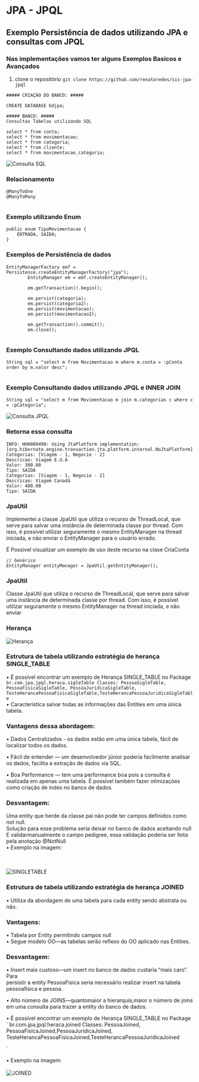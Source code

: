 # JPA - JPQL
## Exemplo Persistência de dados utilizando JPA e consultas com JPQL 
### Nas implementações vamos ter alguns Exemplos Basicos e Avançados

1. clone o repositório `git clone https://github.com/renatoredes/sis-jpa-jpql`

```
##### CRIAÇÃO DO BANCO: #####

CREATE DATABASE bdjpa;

##### BANCO: #####
Consultas Tabelas utilizando SQL

select * from conta;
select * from movimentacao;
select * from categoria;
select * from cliente;
select * from movimentacao_categoria;

```
  ![Consulta SQL](/screenshot/banco.png?raw=true "SQL")
### Relacionamento

```
@ManyToOne
@ManyToMany
 
```
### Exemplo utilizando Enum
```
public enum TipoMovimentacao {
	ENTRADA, SAIDA;
}
```
### Exemplos de Persistência de dados

```
EntityManagerFactory emf = Persistence.createEntityManagerFactory("jpa");
		EntityManager em = emf.createEntityManager();

		em.getTransaction().begin();

		em.persist(categoria);
		em.persist(categoria2);
		em.persist(movimentacao);
		em.persist(movimentacao2);

		em.getTransaction().commit();
		em.close();
  
  ```  
  ### Exemplo Consultando dados utilizando JPQL
    
  ```
 String sql = "select m from Movimentacao m where m.conta = :pConta order by m.valor desc";
    
  ```
 ### Exemplo Consultando dados utilizando JPQL e INNER JOIN
  
  ```
String sql = "select m from Movimentacao m join m.categorias c where c = :pCategoria"; 
 
  ```
![Consulta JPQL](/screenshot/projeto.png?raw=true "Consulta JPQL")

### Retorna essa consulta
```
INFO: HHH000490: Using JtaPlatform implementation: [org.hibernate.engine.transaction.jta.platform.internal.NoJtaPlatform]
Categorias: [Viagem - 1, Negocio - 2]
Descricao: Viagem E.U.A
Valor: 300.00
Tipo: SAIDA
Categorias: [Viagem - 1, Negocio - 2]
Descricao: Viagem Canadá
Valor: 400.00
Tipo: SAIDA
```  
 ### JpaUtil 
Implementei a classe JpaUtil que utiliza o recurso de  ThreadLocal<EntityManager>, que
serve para salvar uma instância de determinada classe por thread. Com isso, é possível
utilizar seguramente o mesmo EntityManager na thread iniciada, e não enviar
o EntityManager para o usuário errado.<br/>
 
É Possivel visualizar um exemplo de uso deste recurso na clase CriaConta
```
// Genérico
EntityManager entityManager = JpaUtil.getEntityManager();
```
  
 ### JpaUtil 
Classe JpaUtil que utiliza o recurso de  ThreadLocal<EntityManager>, que
serve para salvar uma instância de determinada classe por thread. Com isso, é possível
utilizar seguramente o mesmo EntityManager na thread iniciada, e não enviar

### Herança

![Herança](/screenshot/herança.png?raw=true)


### Estrutura de tabela utilizando estratégia de herança SINGLE_TABLE

• É possível encontrar um exemplo de Herança SINGLE_TABLE no Package <br/>
`
br.com.jpa.jpql.heraca.sigleTable
Classes: PessoaSigleTable, PessoaFisicaSigleTable, PessoaJuridicaSigleTable,
TesteHerancaPessoaFisicaSigleTable,TesteHerancaPessoaJuridicaSigleTable
`
<br/>
• Característica salvar todas as informações das Entities em uma única tabela.
<br/>

### Vantagens dessa abordagem:
• Dados Centralizados - os dados estão em uma única tabela, fácil de localizar
todos os dados.<br/>

• Fácil de entender — um desenvolvedor júnior poderia facilmente analisar os
dados, facilita a extração de dados via SQL. <br/>

• Boa Performance — tem uma performance boa pois a consulta é realizada
em apenas uma tabela. É possível também fazer otimizações como criação de
index no banco de dados.

### Desvantagem: 
Uma entity que herde da classe pai não pode ter campos definidos como not null.<br/>
Solução para esse problema seria deixar no banco de dados aceitando null <br/>
E validarmanualmente o campo pedigree, essa validação poderia ser feita pela anotação @NotNull
<br/>
• Exemplo na imagem:

<br/><br/>
![SINGLETABLE](/screenshot/sigletable.png?raw=true)
<br/>

### Estrutura de tabela utilizando estratégia de herança JOINED
• Utiliza da abordagem de uma tabela para cada entity sendo abstrata ou não.<br/>

### Vantagens:
• Tabela por Entity permitindo campos null<br/>
• Segue modelo OO—as tabelas serão reflexo do OO aplicado nas Entities.
### Desvantagem: 
• Insert mais custoso—um insert no banco de dados custaria “mais caro”. Para<br/>
persistir a entity PessoaFisica seria necessário realizar insert na tabela<br/>
pessoafisica e pessoa.<br/>

• Alto número de JOINS—quantomaior a hierarquia,maior o número de joins<br/>
em uma consulta para trazer a entity do banco de dados.<br/>

• É possível encontrar um exemplo de Herança SINGLE_TABLE no Package <br/>
`
br.com.jpa.jpql.heraca.joined
Classes: PessoaJoined, PessoaFisicaJoined,PessoaJuridicaJoined,
TesteHerancaPessoaFisicaJoined,TesteHerancaPessoaJuridicaJoined

`

• Exemplo na imagem: 
<br/><br/>
![JOINED](/screenshot/JOINED.png?raw=true)
